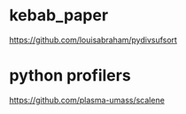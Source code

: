 # kebab_paper

https://github.com/louisabraham/pydivsufsort

# python profilers
https://github.com/plasma-umass/scalene
